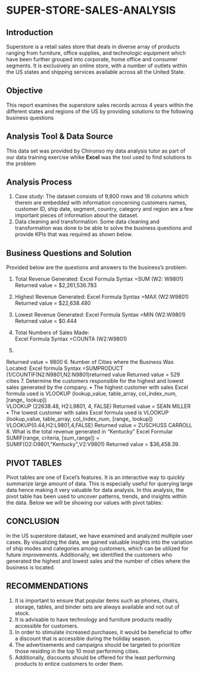 # SUPER-STORE-SALES-ANALYSIS
## Introduction
Superstore is a retail sales store that deals in diverse array of products ranging from furniture, office supplies, and technologic equipment which have been further grouped into corporate, home office and consumer segments. 
It is exclusively an online store, with a number of outlets within the US states and shipping services available across all the United State. 
## Objective
This report examines the superstore sales records across 4 years within the different states and regions of the US by providing solutions to the following business questions
## Analysis Tool & Data Source
This data set was provided by Chinonso my data analysis tutor as part of our data training exercise whike **Excel** was the tool used to find solutions to the problem
## Analysis Process
1.	Case study:
The dataset consists of 9,800 rows and 18 columns which therein are embedded with information concerning customers names, customer ID, ship date, segment, country, category and region are a few important pieces of information about the dataset.
2.	Data cleaning and transformation:
Some data cleaning and transformation was done to be able to solve the business questions and provide KPIs that was required as shown below.
## Business Questions and Solution
Provided below are the questions and answers to the business’s problem:
1.	Total Revenue Generated: 
Excel Formula Syntax =SUM (W2: W9801)  
Returned value = $2,261,536.783
2.	Highest Revenue Generated: 
Excel Formula Syntax =MAX (W2:W9801)  
Returned value = $22,638.480
3.	Lowest Revenue Generated:  Excel Formula Syntax =MIN (W2:W9801)                                                                                                                Returned value = $0.444
4.	Total Numbers of Sales Made:  
Excel Formula Syntax =COUNTA (W2:W9801)

5.	
Returned value = 9800
6.	Number of Cities where the Business Was Located:
Excel formula Syntax =SUMPRODUCT (1/COUNTIF(N2:N9801,N2:N9801)returned value
Returned value = 529 cities
7.	Determine the customers responsible for the highest and lowest sales generated by the company. 
•	The highest customer with sales
Excel formula used is VLOOKUP (lookup_value, table_array, col_index_num, [range_ lookup])  
VLOOKUP (22638.48, H2:L9801, 4, FALSE)
Returned value = SEAN MILLER
•	The lowest customer with sales
Excel formula used is VLOOKUP (lookup_value, table_array, col_index_num, [range_ lookup]) 
VLOOKUP(0.44,H2:L9801,4,FALSE)
Returned value = ZUSCHUSS CARROLL
8.	What is the total revenue generated in “Kentucky”
Excel Formular SUMIF(range, criteria, [sum_range])
= SUMIF(O2:O9801,"Kentucky",V2:V9801)
Returned value = $36,458.39.

## PIVOT TABLES
Pivot tables are one of Excel’s features. It is an interactive way to quickly summarize large amount of data. This is especially useful for querying large data hence making it very valuable for data analysis. In this analysis, the pivot table has been used to uncover patterns, trends, and insights within the data. Below we will be showing our values with pivot tables:

## CONCLUSION
In the US superstore dataset, we have examined and analyzed multiple user cases. By visualizing the data, we gained valuable insights into the variation of ship modes and categories among customers, which can be utilized for future improvements. Additionally, we identified the customers who generated the highest and lowest sales and the number of cities where the business is located.

## RECOMMENDATIONS
1. It is important to ensure that popular items such as phones, chairs, storage, tables, and binder sets are always available and not out of stock.
2. It is advisable to have technology and furniture products readily accessible for customers.
3. In order to stimulate increased purchases, it would be beneficial to offer a discount that is accessible during the holiday season.
4. The advertisements and campaigns should be targeted to prioritize those residing in the top 10 most performing cities.
5. Additionally, discounts should be offered for the least performing products to entice customers to order them.





